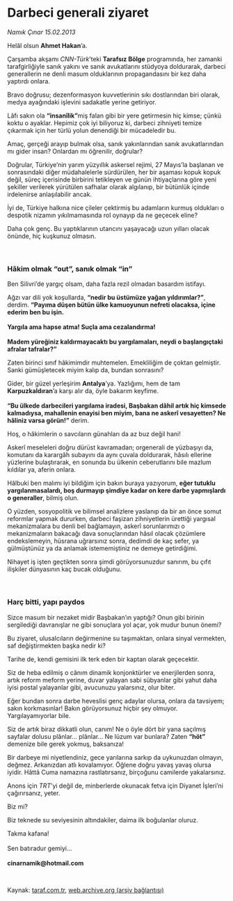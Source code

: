 # Darbeci generali ziyaret

*Namık Çınar 15.02.2013*

<div class="yazi"><p>Helâl olsun <b>Ahmet Hakan</b>’a.</p>
<p>Çarşamba akşamı <i>CNN-Türk</i>’teki <b>Tarafsız Bölge</b> programında, her zamanki tarafgirliğiyle sanık yakını ve sanık avukatlarını stüdyoya doldurarak, darbeci generallerin ne denli masum olduklarının propagandasını bir kez daha yaptırdı onlara.</p>
<p>Bravo doğrusu; dezenformasyon kuvvetlerinin sıkı dostlarından biri olarak, medya ayağındaki işlevini sadakatle yerine getiriyor.</p>
<p>Lâfı sakın ola <b>“insanîlik”</b>miş falan gibi bir yere getirmesin hiç kimse; çünkü koktu o ayaklar. Hepimiz çok iyi biliyoruz ki, darbeci zihniyeti temize çıkarmak için her türlü yolun denendiği bir mücadeledir bu.</p>
<p>Amaç, gerçeği arayıp bulmak olsa, sanık yakınlarından sanık avukatlarından mı gider insan? Onlardan mı öğrenilir, doğrular?</p>
<p>Doğrular, Türkiye’nin yarım yüzyıllık askersel rejimi, 27 Mayıs’la başlanan ve sonrasındaki diğer müdahalelerle sürdürülen, her bir aşaması kopuk kopuk değil, süreç içerisinde birbirini tetikleyen ve günün ihtiyaçlarına göre yeni şekiller verilerek yürütülen safhalar olarak algılanıp, bir bütünlük içinde irdelenirse anlaşılabilir ancak.</p>
<p>İyi de, Türkiye halkına nice çileler çektirmiş bu adamların kurmuş oldukları o despotik nizamın yıkılmamasında rol oynayıp da ne geçecek eline?</p>
<p>Daha çok genç. Bu yaptıklarının utancını yaşayacağı uzun yılları olacak önünde, hiç kuşkunuz olmasın.<br/><br/><br/></p>
<h3>Hâkim olmak “out”, sanık olmak “in”</h3>
<p>Ben Silivri’de yargıç olsam, daha fazla rezil olmadan basardım istifayı.</p>
<p>Ağzı var dili yok koşullarda, <b>“nedir bu üstümüze yağan yıldırımlar?”</b>, derdim. <b>“Payıma düşen bütün ülke kamuoyunun nefreti olacaksa, içine ederim ben bu işin.<br/><br/></b><b>Yargıla ama hapse atma! Suçla ama cezalandırma!<br/><br/></b><b>Madem yüreğiniz kaldırmayacaktı bu yargılamaları, neydi o başlangıçtaki afralar tafralar?”</b></p>
<p>Zaten birinci sınıf hâkimimdir muhtemelen. Emekliliğim de çoktan gelmiştir. Sanki gümüşletecek miyim kalıp da, bundan sonrasını?</p>
<p>Gider, bir güzel yerleşirim <b>Antalya</b>’ya. Yazlığımı, hem de tam <b>Karpuzkaldıran</b>’a karşı alır da, öyle bakarım keyfime.<br/><br/><b>“Bu ülkede darbecileri yargılama iradesi, Başbakan dâhil artık hiç kimsede kalmadıysa, mahallenin enayisi ben miyim, bana ne askerî vesayetten? Ne hâliniz varsa görün!”</b> derim.</p>
<p>Hoş, o hâkimlerin o savcıların günahları da az buz değil hani!</p>
<p>Askerî meseleleri doğru dürüst kavramadan; orgenerali de yüzbaşıyı da, komutanı da karargâh subayını da aynı çuvala doldurarak, hâsılı ellerine yüzlerine bulaştırarak, en sonunda bu ülkenin ceberutlarını bile mazlum kıldılar ya, aferin onlara.</p>
<p>Hâlbuki ben malımı iyi bildiğim için bakın buraya yazıyorum, <b>eğer tutuklu yargılanmasalardı, boş durmayıp şimdiye kadar on kere darbe yapmışlardı o generaller</b>, bilmiş olun.</p>
<p>O yüzden, sosyopolitik ve bilimsel analizlere yaslanıp da bir an önce somut reformlar yapmak dururken, darbeci faşizan zihniyetlerin ürettiği yargısal mekanizmalara bu denli bel bağlamayın, askerî sorunlarımızı o mekanizmaların bakacağı dava sonuçlarından hâsıl olacak çözümlere endekslemeyin, hüsrana uğrarsınız sonra, dedimdi de kaç sefer, ya gülmüştünüz ya da anlamak istememiştiniz ne demeye getirdiğimi.</p>
<p>Nihayet iş işten geçtikten sonra şimdi görüyorsunuzdur sanırım, bu çıfıt ilişkiler dünyasının kaç bucak olduğunu.<br/><br/><br/></p>
<h3>Harç bitti, yapı paydos</h3>
<p>Sizce masum bir nezaket midir Başbakan’ın yaptığı? Onun gibi birinin sergilediği davranışlar ne gibi sonuçlara yol açar, yok mudur bunun önemi?</p>
<p>Bu ziyaret, ulusalcıların değirmenine su taşımaktan, onlara sinyal vermekten, saf değiştirmekten başka nedir ki?</p>
<p>Tarihe de, kendi gemisini ilk terk eden bir kaptan olarak geçecektir.</p>
<p>Siz de heba edilmiş o cânım dinamik konjonktürler ve enerjilerden sonra, artık reform meform yerine, duvar yalayan sabi sübyanlar gibi yahut daha iyisi postal yalayanlar gibi, avucunuzu yalarsınız, olur biter.</p>
<p>Eğer bundan sonra darbe heveslisi genç adaylar olursa, onlara da tavsiyem; sakın korkmasınlar! Bakın görüyorsunuz hiçbir şey olmuyor. Yargılayamıyorlar bile.</p>
<p>Siz de artık biraz dikkatli olun, canım! Ne o öyle dört bir yana saçılmış sayfalar dolusu plânlar... plânlar... Ne lüzum var bunlara? Zaten <b>“höt” </b>demenize bile gerek yokmuş, baksanıza!</p>
<p>Bir darbeye mi niyetlendiniz, gece yarılarına sarkıp da uykunuzdan olmayın, değmez. Arkanızdan atlı kovalamıyor. Öğlene doğru yavaş yavaş olursa iyidir. Hâttâ Cuma namazına rastlatırsanız, birçoğunu camilerde yakalarsınız.</p>
<p>Anons için <i>TRT</i>’yi değil de, minberlerde okunacak fetva için Diyanet İşleri’ni çağırırsanız, yeter.</p>
<p>Biz mi?</p>
<p>Biz teknede su seviyesinin altındakiler, daima ilk boğulanlar oluruz.</p>
<p>Takma kafana!<br/><br/>Sen batıradur gemiyi... <br/><br/><b>cinarnamik@hotmail.com</b></p>
<p> </p>
</div>

Kaynak: [taraf.com.tr](http://www.taraf.com.tr/namik-cinar/makale-darbeci-generali-ziyaret.htm), [web.archive.org (arşiv bağlantısı)](http://web.archive.org/web/20131107111528/http://www.taraf.com.tr/namik-cinar/makale-darbeci-generali-ziyaret.htm)
